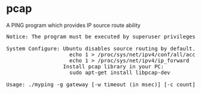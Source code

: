 # pcap
A PING program which provides IP source route ability
<pre>
Notice: The program must be executed by superuser privileges.

System Configure: Ubuntu disables source routing by default. Type the following command to turn it on:
                    echo 1 > /proc/sys/net/ipv4/conf/all/accept_source_route
                    echo 1 > /proc/sys/net/ipv4/ip_forward
                  Install pcap library in your PC:
                    sudo apt-get install libpcap-dev
           
Usage: ./myping -g gateway [-w timeout (in msec)] [-c count] target_ip
</pre>
